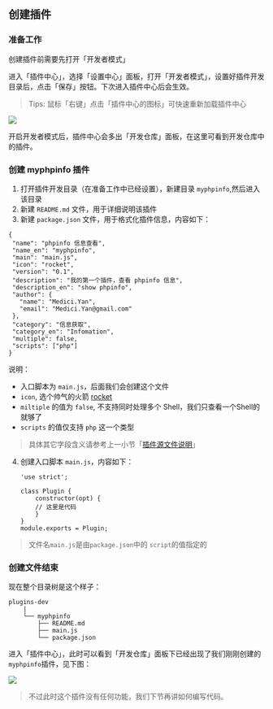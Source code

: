 创建插件
---

### 准备工作

创建插件前需要先打开「开发者模式」

进入「插件中心」，选择「设置中心」面板，打开「开发者模式」，设置好插件开发目录后，点击「保存」按钮。下次进入插件中心后会生效。

> Tips: 鼠标「右键」点击「插件中心的图标」可快速重新加载插件中心

![][img_create_1]

开启开发者模式后，插件中心会多出「开发仓库」面板，在这里可看到开发仓库中的插件。

### 创建 myphpinfo 插件

1. 打开插件开发目录（在准备工作中已经设置），新建目录 `myphpinfo`,然后进入该目录
2. 新建 `README.md` 文件，用于详细说明该插件
3. 新建 `package.json` 文件，用于格式化插件信息，内容如下：

 ```
{
  "name": "phpinfo 信息查看",
  "name_en": "myphpinfo",
  "main": "main.js",
  "icon": "rocket",
  "version": "0.1",
  "description": "我的第一个插件，查看 phpinfo 信息",
  "description_en": "show phpinfo",
  "author": {
    "name": "Medici.Yan",
    "email": "Medici.Yan@gmail.com"
  },
  "category": "信息获取",
  "category_en": "Infomation",
  "multiple": false,
  "scripts": ["php"]
} 

 ```
 
 说明：

  * 入口脚本为 `main.js`，后面我们会创建这个文件 
  * `icon`, 选个帅气的火箭 [rocket](http://fontawesome.io/icon/rocket/)
  * `miltiple` 的值为 `false`, 不支持同时处理多个 Shell，我们只查看一个Shell的就够了
  * `scripts` 的值仅支持 `php` 这一个类型
 
 > 具体其它字段含义请参考上一小节「[插件源文件说明](./source_files.md)」
 
4. 创建入口脚本 `main.js`，内容如下：

	```
	'use strict';
	
	class Plugin {
		constructor(opt) {
		// 这里是代码
		}
	}
	module.exports = Plugin;
	```
 > 文件名`main.js`是由`package.json`中的 `script`的值指定的

### 创建文件结束

现在整个目录树是这个样子：

```
plugins-dev
	|
	└── myphpinfo
	    ├── README.md
	    ├── main.js
	    └── package.json
```

进入「插件中心」，此时可以看到「开发仓库」面板下已经出现了我们刚刚创建的 `myphpinfo`插件，见下图：

![][img_create_2]

> 不过此时这个插件没有任何功能，我们下节再讲如何编写代码。

[img_create_1]: http://7xtigg.com1.z0.glb.clouddn.com/doc/plugin_dev/create_1.png
[img_create_2]: http://7xtigg.com1.z0.glb.clouddn.com/doc/plugin_dev/create_2.png